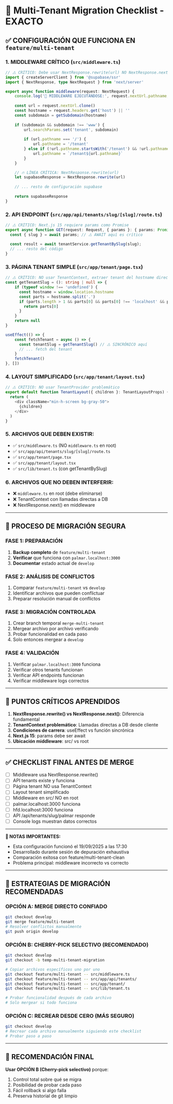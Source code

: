 # 🚀 Multi-Tenant Migration Checklist - EXACTO

## ✅ CONFIGURACIÓN QUE FUNCIONA EN `feature/multi-tenant`

### 1. **MIDDLEWARE CRÍTICO** (`src/middleware.ts`)
```typescript
// ⚠️ CRÍTICO: Debe usar NextResponse.rewrite(url) NO NextResponse.next()
import { createServerClient } from '@supabase/ssr'
import { NextResponse, type NextRequest } from 'next/server'

export async function middleware(request: NextRequest) {
    console.log('🚀 MIDDLEWARE EJECUTÁNDOSE:', request.nextUrl.pathname, 'HOST:', request.headers.get('host'))
    
    const url = request.nextUrl.clone()
    const hostname = request.headers.get('host') || ''
    const subdomain = getSubdomain(hostname)
    
    if (subdomain && subdomain !== 'www') {
        url.searchParams.set('tenant', subdomain)
        
        if (url.pathname === '/') {
            url.pathname = '/tenant'
        } else if (!url.pathname.startsWith('/tenant') && !url.pathname.startsWith('/api') && !url.pathname.startsWith('/_next')) {
            url.pathname = `/tenant${url.pathname}`
        }
    }

    // 🔥 LÍNEA CRÍTICA: NextResponse.rewrite(url)
    let supabaseResponse = NextResponse.rewrite(url)
    
    // ... resto de configuración supabase
    
    return supabaseResponse
}
```

### 2. **API ENDPOINT** (`src/app/api/tenants/slug/[slug]/route.ts`)
```typescript
// ⚠️ CRÍTICO: Next.js 15 requiere params como Promise
export async function GET(request: Request, { params }: { params: Promise<Params> }) {
  const { slug } = await params; // ⚠️ AWAIT aquí es crítico
  
  const result = await tenantService.getTenantBySlug(slug);
  // ... resto del código
}
```

### 3. **PÁGINA TENANT SIMPLE** (`src/app/tenant/page.tsx`)
```typescript
// ⚠️ CRÍTICO: NO usar TenantContext, extraer tenant del hostname directamente
const getTenantSlug = (): string | null => {
    if (typeof window !== 'undefined') {
      const hostname = window.location.hostname
      const parts = hostname.split('.')
      if (parts.length > 1 && parts[0] && parts[0] !== 'localhost' && parts[0] !== 'www') {
        return parts[0]
      }
    }
    return null
}

useEffect(() => {
    const fetchTenant = async () => {
      const tenantSlug = getTenantSlug() // ⚠️ SINCRÓNICO aquí
      // ... fetch del tenant
    }
    fetchTenant()
}, [])
```

### 4. **LAYOUT SIMPLIFICADO** (`src/app/tenant/layout.tsx`)
```typescript
// ⚠️ CRÍTICO: NO usar TenantProvider problemático
export default function TenantLayout({ children }: TenantLayoutProps) {
  return (
    <div className="min-h-screen bg-gray-50">
      {children}
    </div>
  )
}
```

### 5. **ARCHIVOS QUE DEBEN EXISTIR:**
- ✅ `src/middleware.ts` (NO `middleware.ts` en root)
- ✅ `src/app/api/tenants/slug/[slug]/route.ts`
- ✅ `src/app/tenant/page.tsx`
- ✅ `src/app/tenant/layout.tsx`
- ✅ `src/lib/tenant.ts` (con getTenantBySlug)

### 6. **ARCHIVOS QUE NO DEBEN INTERFERIR:**
- ❌ `middleware.ts` en root (debe eliminarse)
- ❌ TenantContext con llamadas directas a DB
- ❌ NextResponse.next() en middleware

---

## 🎯 PROCESO DE MIGRACIÓN SEGURA

### FASE 1: PREPARACIÓN
1. **Backup completo** de `feature/multi-tenant`
2. **Verificar** que funciona con `palmar.localhost:3000`
3. **Documentar** estado actual de `develop`

### FASE 2: ANÁLISIS DE CONFLICTOS
1. Comparar `feature/multi-tenant` vs `develop`
2. Identificar archivos que pueden conflictuar
3. Preparar resolución manual de conflictos

### FASE 3: MIGRACIÓN CONTROLADA
1. Crear branch temporal `merge-multi-tenant`
2. Mergear archivo por archivo verificando
3. Probar funcionalidad en cada paso
4. Solo entonces mergear a `develop`

### FASE 4: VALIDACIÓN
1. Verificar `palmar.localhost:3000` funciona
2. Verificar otros tenants funcionan
3. Verificar API endpoints funcionan
4. Verificar middleware logs correctos

---

## 🚨 PUNTOS CRÍTICOS APRENDIDOS

1. **NextResponse.rewrite() vs NextResponse.next()**: Diferencia fundamental
2. **TenantContext problemático**: Llamadas directas a DB desde cliente
3. **Condiciones de carrera**: useEffect vs función sincrónica
4. **Next.js 15**: params debe ser await
5. **Ubicación middleware**: src/ vs root

---

## ✅ CHECKLIST FINAL ANTES DE MERGE

- [ ] Middleware usa NextResponse.rewrite()
- [ ] API tenants existe y funciona
- [ ] Página tenant NO usa TenantContext
- [ ] Layout tenant simplificado
- [ ] Middleware en src/ NO en root
- [ ] palmar.localhost:3000 funciona
- [ ] hfd.localhost:3000 funciona
- [ ] API /api/tenants/slug/palmar responde
- [ ] Console logs muestran datos correctos

---

**📝 NOTAS IMPORTANTES:**
- Esta configuración funcionó el 19/09/2025 a las 17:30
- Desarrollado durante sesión de depuración exhaustiva
- Comparación exitosa con feature/multi-tenant-clean
- Problema principal: middleware incorrecto vs correcto

---

## 🔄 ESTRATEGIAS DE MIGRACIÓN RECOMENDADAS

### OPCIÓN A: MERGE DIRECTO CONFIADO
```bash
git checkout develop
git merge feature/multi-tenant
# Resolver conflictos manualmente
git push origin develop
```

### OPCIÓN B: CHERRY-PICK SELECTIVO (RECOMENDADO)
```bash
git checkout develop
git checkout -b temp-multi-tenant-migration

# Copiar archivos específicos uno por uno
git checkout feature/multi-tenant -- src/middleware.ts
git checkout feature/multi-tenant -- src/app/api/tenants/
git checkout feature/multi-tenant -- src/app/tenant/
git checkout feature/multi-tenant -- src/lib/tenant.ts

# Probar funcionalidad después de cada archivo
# Solo mergear si todo funciona
```

### OPCIÓN C: RECREAR DESDE CERO (MÁS SEGURO)
```bash
git checkout develop
# Recrear cada archivo manualmente siguiendo este checklist
# Probar paso a paso
```

---

## 🎯 RECOMENDACIÓN FINAL

**Usar OPCIÓN B (Cherry-pick selectivo)** porque:
1. Control total sobre qué se migra
2. Posibilidad de probar cada paso
3. Fácil rollback si algo falla
4. Preserva historial de git limpio